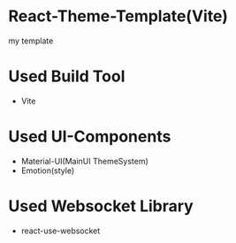 # React-Theme-Template(Vite)
my template

# Used Build Tool
- Vite

# Used UI-Components
- Material-UI(MainUI ThemeSystem)
- Emotion(style)
# Used Websocket Library
- react-use-websocket
